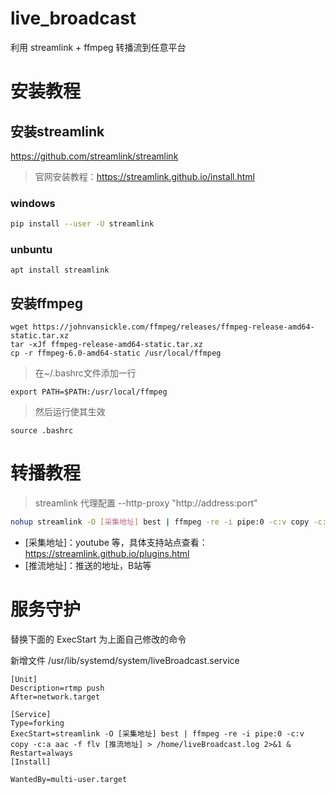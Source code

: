 # live_broadcast
利用 streamlink + ffmpeg 转播流到任意平台

# 安装教程
## 安装streamlink
https://github.com/streamlink/streamlink

> 官网安装教程：https://streamlink.github.io/install.html
### windows

```bash
pip install --user -U streamlink 
```

### unbuntu
```
apt install streamlink
```

## 安装ffmpeg
```shell
wget https://johnvansickle.com/ffmpeg/releases/ffmpeg-release-amd64-static.tar.xz
tar -xJf ffmpeg-release-amd64-static.tar.xz
cp -r ffmpeg-6.0-amd64-static /usr/local/ffmpeg
```

> 在~/.bashrc文件添加一行
```shell
export PATH=$PATH:/usr/local/ffmpeg
```
> 然后运行使其生效

```shell
source .bashrc
```


# 转播教程
> streamlink 代理配置
> --http-proxy "http://address:port"
```bash
nohup streamlink -O [采集地址] best | ffmpeg -re -i pipe:0 -c:v copy -c:a aac -f flv [推流地址] > /home/liveBroadcast.log 2>&1 &
```
- [采集地址]：youtube 等，具体支持站点查看：https://streamlink.github.io/plugins.html
- [推流地址]：推送的地址，B站等

# 服务守护
替换下面的 ExecStart 为上面自己修改的命令

新增文件
/usr/lib/systemd/system/liveBroadcast.service

```service
[Unit]
Description=rtmp push
After=network.target

[Service]
Type=forking
ExecStart=streamlink -O [采集地址] best | ffmpeg -re -i pipe:0 -c:v copy -c:a aac -f flv [推流地址] > /home/liveBroadcast.log 2>&1 &
Restart=always
[Install]

WantedBy=multi-user.target
```
